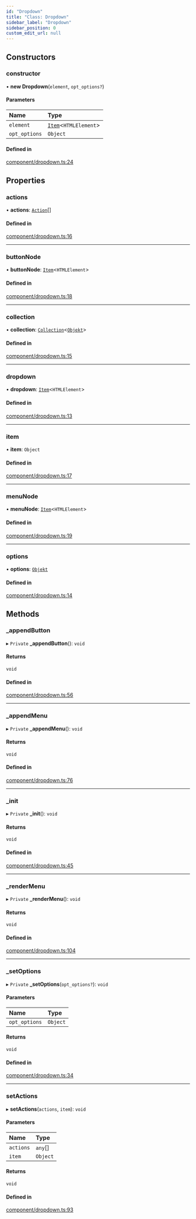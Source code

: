 ```yaml
---
id: "Dropdown"
title: "Class: Dropdown"
sidebar_label: "Dropdown"
sidebar_position: 0
custom_edit_url: null
---
```


## Constructors

### constructor

• **new Dropdown**(`element`, `opt_options?`)

#### Parameters

| Name | Type |
| :------ | :------ |
| `element` | [`Item`](Item.md)<`HTMLElement`\> |
| `opt_options` | `Object` |

#### Defined in

[component/dropdown.ts:24](https://bitbucket.org/siposdani87/sui-js/src/5c73bef/src/component/dropdown.ts#lines-24)

## Properties

### actions

• **actions**: [`Action`](../modules.md#action)[]

#### Defined in

[component/dropdown.ts:16](https://bitbucket.org/siposdani87/sui-js/src/5c73bef/src/component/dropdown.ts#lines-16)

___

### buttonNode

• **buttonNode**: [`Item`](Item.md)<`HTMLElement`\>

#### Defined in

[component/dropdown.ts:18](https://bitbucket.org/siposdani87/sui-js/src/5c73bef/src/component/dropdown.ts#lines-18)

___

### collection

• **collection**: [`Collection`](Collection.md)<[`Objekt`](Objekt.md)\>

#### Defined in

[component/dropdown.ts:15](https://bitbucket.org/siposdani87/sui-js/src/5c73bef/src/component/dropdown.ts#lines-15)

___

### dropdown

• **dropdown**: [`Item`](Item.md)<`HTMLElement`\>

#### Defined in

[component/dropdown.ts:13](https://bitbucket.org/siposdani87/sui-js/src/5c73bef/src/component/dropdown.ts#lines-13)

___

### item

• **item**: `Object`

#### Defined in

[component/dropdown.ts:17](https://bitbucket.org/siposdani87/sui-js/src/5c73bef/src/component/dropdown.ts#lines-17)

___

### menuNode

• **menuNode**: [`Item`](Item.md)<`HTMLElement`\>

#### Defined in

[component/dropdown.ts:19](https://bitbucket.org/siposdani87/sui-js/src/5c73bef/src/component/dropdown.ts#lines-19)

___

### options

• **options**: [`Objekt`](Objekt.md)

#### Defined in

[component/dropdown.ts:14](https://bitbucket.org/siposdani87/sui-js/src/5c73bef/src/component/dropdown.ts#lines-14)

## Methods

### \_appendButton

▸ `Private` **_appendButton**(): `void`

#### Returns

`void`

#### Defined in

[component/dropdown.ts:56](https://bitbucket.org/siposdani87/sui-js/src/5c73bef/src/component/dropdown.ts#lines-56)

___

### \_appendMenu

▸ `Private` **_appendMenu**(): `void`

#### Returns

`void`

#### Defined in

[component/dropdown.ts:76](https://bitbucket.org/siposdani87/sui-js/src/5c73bef/src/component/dropdown.ts#lines-76)

___

### \_init

▸ `Private` **_init**(): `void`

#### Returns

`void`

#### Defined in

[component/dropdown.ts:45](https://bitbucket.org/siposdani87/sui-js/src/5c73bef/src/component/dropdown.ts#lines-45)

___

### \_renderMenu

▸ `Private` **_renderMenu**(): `void`

#### Returns

`void`

#### Defined in

[component/dropdown.ts:104](https://bitbucket.org/siposdani87/sui-js/src/5c73bef/src/component/dropdown.ts#lines-104)

___

### \_setOptions

▸ `Private` **_setOptions**(`opt_options?`): `void`

#### Parameters

| Name | Type |
| :------ | :------ |
| `opt_options` | `Object` |

#### Returns

`void`

#### Defined in

[component/dropdown.ts:34](https://bitbucket.org/siposdani87/sui-js/src/5c73bef/src/component/dropdown.ts#lines-34)

___

### setActions

▸ **setActions**(`actions`, `item`): `void`

#### Parameters

| Name | Type |
| :------ | :------ |
| `actions` | `any`[] |
| `item` | `Object` |

#### Returns

`void`

#### Defined in

[component/dropdown.ts:93](https://bitbucket.org/siposdani87/sui-js/src/5c73bef/src/component/dropdown.ts#lines-93)
